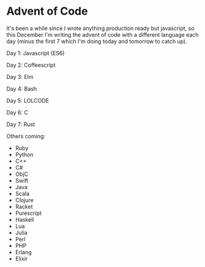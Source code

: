 Advent of Code
==============

It's been a while since I wrote anything production ready but javascript, so this December I'm writing the advent of code with a different language each day (minus the first 7 which I'm doing today and tomorrow to catch up).

Day 1: Javascript (ES6)

Day 2: Coffeescript

Day 3: Elm

Day 4: Bash

Day 5: LOLCODE

Day 6: C

Day 7: Rust

Others coming:
* Ruby
* Python
* C++
* C#
* ObjC
* Swift
* Java
* Scala
* Clojure
* Racket
* Purescript
* Haskell
* Lua
* Julia
* Perl
* PHP
* Erlang
* Elixir
